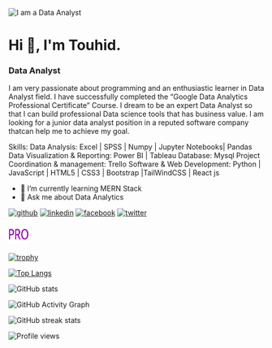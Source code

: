 ![I am a Data Analyst](https://media-exp1.licdn.com/dms/image/C5116AQEmiU7K56AIiw/profile-displaybackgroundimage-shrink_350_1400/0/1575486211533?e=1654128000&v=beta&t=mSTZyELpHbQgryAQ2x40rQUFypcYm0-vNgHKubBZhUw)

# Hi 👋, I'm Touhid.
### Data Analyst


I am very passionate about programming and an enthusiastic learner in Data Analyst field. I have successfully completed the “Google Data Analytics Professional Certificate” Course. I dream to be an expert Data Analyst so that I can build professional Data science tools that has business value. I am looking for a junior data analyst position in a reputed software company thatcan help me to achieve my goal.

Skills: Data Analysis: Excel | SPSS | Numpy | Jupyter Notebooks| Pandas Data Visualization & Reporting: Power BI | Tableau Database: Mysql Project Coordination & management: Trello Software & Web Development: Python | JavaScript | HTML5 | CSS3 | Bootstrap |TailWindCSS | React js

- 🌱 I’m currently learning MERN Stack 
- 💬 Ask me about Data Analytics 


[<img src='https://cdn.jsdelivr.net/npm/simple-icons@3.0.1/icons/github.svg' alt='github' height='40'>](https://github.com/touhid71)  [<img src='https://cdn.jsdelivr.net/npm/simple-icons@3.0.1/icons/linkedin.svg' alt='linkedin' height='40'>](https://www.linkedin.com/in/touhid71/)  [<img src='https://cdn.jsdelivr.net/npm/simple-icons@3.0.1/icons/facebook.svg' alt='facebook' height='40'>](https://www.facebook.com/ahmed.touhid.12)  [<img src='https://cdn.jsdelivr.net/npm/simple-icons@3.0.1/icons/twitter.svg' alt='twitter' height='40'>](https://twitter.com/touhid909)  

<a href='https://github.com/pricing'><img src='https://raw.githubusercontent.com/acervenky/animated-github-badges/master/assets/pro.gif' width='40' height='40'></a> 

[![trophy](https://github-profile-trophy.vercel.app/?username=touhid71)](https://github.com/ryo-ma/github-profile-trophy)

[![Top Langs](https://github-readme-stats.vercel.app/api/top-langs/?username=touhid71)](https://github.com/anuraghazra/github-readme-stats)

![GitHub stats](https://github-readme-stats.vercel.app/api?username=touhid71&show_icons=true)  

![GitHub Activity Graph](https://activity-graph.herokuapp.com/graph?username=touhid71)  

![GitHub streak stats](https://github-readme-streak-stats.herokuapp.com/?user=touhid71)  

![Profile views](https://gpvc.arturio.dev/touhid71)  
